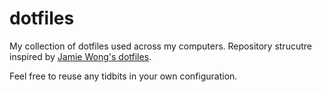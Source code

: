 dotfiles
========

My collection of dotfiles used across my computers. Repository strucutre inspired by [Jamie Wong's dotfiles](https://github.com/phleet/dotfiles/).

Feel free to reuse any tidbits in your own configuration.

